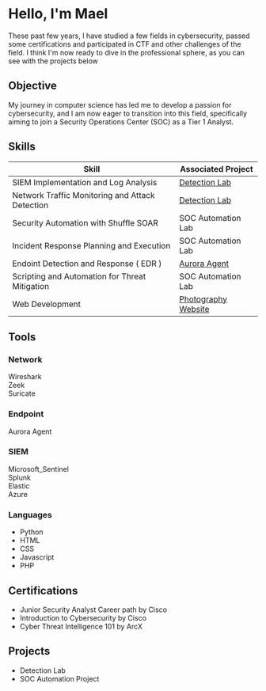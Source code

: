 # Hello, I'm Mael

These past few years, I have studied a few fields in cybersecurity, passed some certifications and participated in CTF and other challenges of the field. I think I'm now ready to dive in the professional sphere, as you can see with the projects below

## Objective

My journey in computer science has led me to develop a passion for cybersecurity, and I am now eager to transition into this field, specifically aiming to join a Security Operations Center (SOC) as a Tier 1 Analyst.

## Skills

| Skill                                         | Associated Project         |
|-----------------------------------------------|----------------------------|
| SIEM Implementation and Log Analysis          | <a href="https://github.com/maelritouet/Detection-Lab">Detection Lab</a>|
| Network Traffic Monitoring and Attack Detection | <a href="https://google.com">Detection Lab</a>|
| Security Automation with Shuffle SOAR         | SOC Automation Lab|
| Incident Response Planning and Execution      | SOC Automation Lab|
| Endoint Detection and Response ( EDR )        |  <a href="https://github.com/maelritouet/EDR"> Aurora Agent</a>    |
| Scripting and Automation for Threat Mitigation| SOC Automation Lab|
| Web Development | <a href="https:/maelritouet.com"> Photography Website </a>    |

## Tools

### Network
<div>
    Wireshark
</div>
<div>
    Zeek
</div>
<div>
   Suricate
</div>


### Endpoint
<div>
    Aurora Agent
</div>

### SIEM
<div>
    Microsoft_Sentinel  
</div>
<div>
    Splunk
</div>
<div>
     Elastic
</div>
 <div>
     Azure
</div>


### Languages
- Python
- HTML
- CSS
- Javascript
- PHP



## Certifications
- Junior Security Analyst Career path by Cisco
- Introduction to Cybersecurity by Cisco
- Cyber Threat Intelligence 101 by ArcX
  

## Projects
- Detection Lab
- SOC Automation Project
